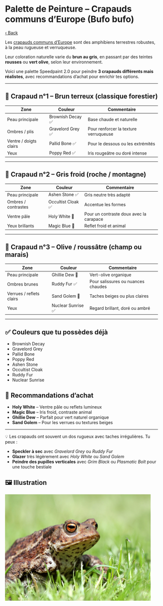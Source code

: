 # Palette de Peinture – Crapauds communs d’Europe (Bufo bufo)

[‹ Back](../index.md)

Les [crapauds communs d’Europe](https://en.wikipedia.org/wiki/Common_toad) sont des amphibiens terrestres robustes, à la peau rugueuse et verruqueuse.

Leur coloration naturelle varie du **brun au gris**, en passant par des teintes **rousses** ou **vert olive**, selon leur environnement.

Voici une palette Speedpaint 2.0 pour peindre **3 crapauds différents mais réalistes**, avec recommandations d’achat pour enrichir tes options.

---

## 🐸 Crapaud n°1 – Brun terreux (classique forestier)

| Zone                   | Couleur           | Commentaire                           |
| ---------------------- | ----------------- | ------------------------------------- |
| Peau principale        | Brownish Decay ✅ | Base chaude et naturelle              |
| Ombres / plis          | Gravelord Grey ✅ | Pour renforcer la texture verruqueuse |
| Ventre / doigts clairs | Pallid Bone ✅    | Pour le dessous ou les extrémités     |
| Yeux                   | Poppy Red ✅      | Iris rougeâtre ou doré intense        |

---

## 🐸 Crapaud n°2 – Gris froid (roche / montagne)

| Zone                | Couleur            | Commentaire                             |
| ------------------- | ------------------ | --------------------------------------- |
| Peau principale     | Ashen Stone ✅     | Gris neutre très adapté                 |
| Ombres / contrastes | Occultist Cloak ✅ | Accentue les formes                     |
| Ventre pâle         | Holy White 🛒      | Pour un contraste doux avec la carapace |
| Yeux brillants      | Magic Blue 🛒      | Reflet froid et animal                  |

---

## 🐸 Crapaud n°3 – Olive / roussâtre (champ ou marais)

| Zone                     | Couleur            | Commentaire                        |
| ------------------------ | ------------------ | ---------------------------------- |
| Peau principale          | Ghillie Dew 🛒     | Vert-olive organique               |
| Ombres brunes            | Ruddy Fur ✅       | Pour salissures ou nuances chaudes |
| Verrues / reflets clairs | Sand Golem 🛒      | Taches beiges ou plus claires      |
| Yeux                     | Nuclear Sunrise ✅ | Regard brillant, doré ou ambré     |

---

## ✅ Couleurs que tu possèdes déjà

- Brownish Decay
- Gravelord Grey
- Pallid Bone
- Poppy Red
- Ashen Stone
- Occultist Cloak
- Ruddy Fur
- Nuclear Sunrise

## 🛒 Recommandations d’achat

- **Holy White** – Ventre pâle ou reflets lumineux
- **Magic Blue** – Iris froid, contraste animal
- **Ghillie Dew** – Parfait pour vert naturel organique
- **Sand Golem** – Pour les verrues ou textures beiges

---

💡 Les crapauds ont souvent un dos rugueux avec taches irrégulières. Tu peux :

- **Speckler à sec** avec _Gravelord Grey_ ou _Ruddy Fur_
- **Glazer** très légèrement avec _Holy White_ ou _Sand Golem_
- **Peindre des pupilles verticales** avec _Grim Black_ ou _Plasmatic Bolt_ pour une touche bestiale

## 🖼️ Illustration

![Illustration](common-toad.jpg)

